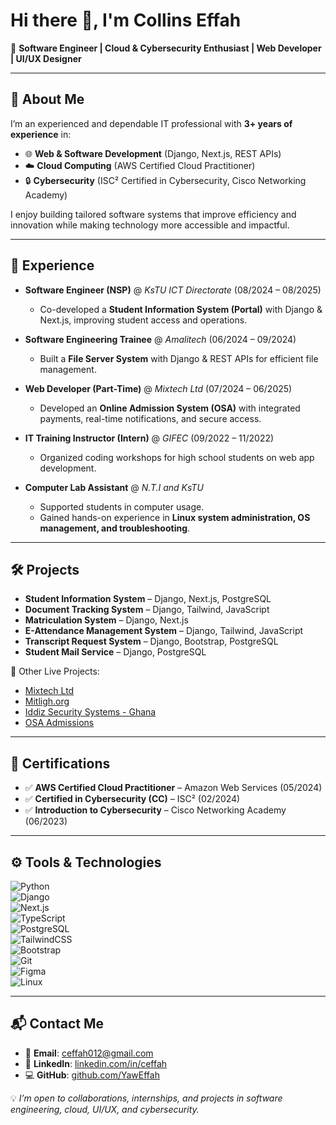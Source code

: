 
# Hi there 👋, I'm Collins Effah  

🚀 **Software Engineer | Cloud & Cybersecurity Enthusiast | Web Developer | UI/UX Designer**  

---

## 🌟 About Me  
I’m an experienced and dependable IT professional with **3+ years of experience** in:  
- 🌐 **Web & Software Development** (Django, Next.js, REST APIs)  
- ☁️ **Cloud Computing** (AWS Certified Cloud Practitioner)  
- 🔒 **Cybersecurity** (ISC² Certified in Cybersecurity, Cisco Networking Academy)  

I enjoy building tailored software systems that improve efficiency and innovation while making technology more accessible and impactful.  

---

## 💼 Experience  
- **Software Engineer (NSP)** @ *KsTU ICT Directorate* (08/2024 – 08/2025)  
  - Co-developed a **Student Information System (Portal)** with Django & Next.js, improving student access and operations.  

- **Software Engineering Trainee** @ *Amalitech* (06/2024 – 09/2024)  
  - Built a **File Server System** with Django & REST APIs for efficient file management.  

- **Web Developer (Part-Time)** @ *Mixtech Ltd* (07/2024 – 06/2025)  
  - Developed an **Online Admission System (OSA)** with integrated payments, real-time notifications, and secure access.  

- **IT Training Instructor (Intern)** @ *GIFEC* (09/2022 – 11/2022)  
  - Organized coding workshops for high school students on web app development.
    
- **Computer Lab Assistant** @ *N.T.I and KsTU*  
  - Supported students in computer usage.  
  - Gained hands-on experience in **Linux system administration, OS management, and troubleshooting**.   

---

## 🛠 Projects  
- **Student Information System** – Django, Next.js, PostgreSQL  
- **Document Tracking System** – Django, Tailwind, JavaScript  
- **Matriculation System** – Django, Next.js  
- **E-Attendance Management System** – Django, Tailwind, JavaScript  
- **Transcript Request System** – Django, Bootstrap, PostgreSQL  
- **Student Mail Service** – Django, PostgreSQL  

🔗 Other Live Projects:  
- [Mixtech Ltd](https://mixtechltd.com/)
- [Mitligh.org](https://www.mitligh.org)  
- [Iddiz Security Systems - Ghana](https://ddizsecuritysystems.com)
- [OSA Admissions](https://admissions.mixtechltd.com)

---

## 📜 Certifications  
- ✅ **AWS Certified Cloud Practitioner** – Amazon Web Services (05/2024)  
- ✅ **Certified in Cybersecurity (CC)** – ISC² (02/2024)  
- ✅ **Introduction to Cybersecurity** – Cisco Networking Academy (06/2023)  

---

## ⚙️ Tools & Technologies  
![Python](https://img.shields.io/badge/-Python-blue?logo=python&logoColor=white)  
![Django](https://img.shields.io/badge/-Django-darkgreen?logo=django&logoColor=white)  
![Next.js](https://img.shields.io/badge/-Next.js-black?logo=next.js&logoColor=white)  
![TypeScript](https://img.shields.io/badge/-TypeScript-blue?logo=typescript&logoColor=white)  
![PostgreSQL](https://img.shields.io/badge/-PostgreSQL-lightblue?logo=postgresql&logoColor=white)  
![TailwindCSS](https://img.shields.io/badge/-TailwindCSS-teal?logo=tailwindcss&logoColor=white)  
![Bootstrap](https://img.shields.io/badge/-Bootstrap-purple?logo=bootstrap&logoColor=white)  
![Git](https://img.shields.io/badge/-Git-orange?logo=git&logoColor=white)  
![Figma](https://img.shields.io/badge/-Figma-pink?logo=figma&logoColor=white)  
![Linux](https://img.shields.io/badge/-Linux-black?logo=linux&logoColor=white)  

---

## 📬 Contact Me  
- 📧 **Email**: [ceffah012@gmail.com](mailto:ceffah012@gmail.com)  
- 💼 **LinkedIn**: [linkedin.com/in/ceffah](https://www.linkedin.com/in/ceffah)  
- 💻 **GitHub**: [github.com/YawEffah](https://github.com/YawEffah)  

💡 *I’m open to collaborations, internships, and projects in software engineering, cloud, UI/UX, and cybersecurity.*  

